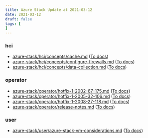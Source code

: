 ```yaml
---
title: Azure Stack Update at 2021-03-12
date: 2021-03-12
draft: false
tags: [
]
---
```


### hci
- [azure-stack/hci/concepts/cache.md](https://github.com/MicrosoftDocs/azure-stack-docs/compare/c39a4e7..9d97507#diff-eabe004e626db84bde6f430783b729925b9a828afa1f02cf35f26ad938c4d715) ([To docs](https://docs.microsoft.com/en-us/azure-stack/hci/concepts/cache?WT.mc_id=AZ-MVP-5003408))
- [azure-stack/hci/concepts/configure-firewalls.md](https://github.com/MicrosoftDocs/azure-stack-docs/compare/c39a4e7..9d97507#diff-1a9cd2daa15d73366cfa3824bf6fb5456f584ccab877ce0a4c76b8e540a0e9ff) ([To docs](https://docs.microsoft.com/en-us/azure-stack/hci/concepts/configure-firewalls?WT.mc_id=AZ-MVP-5003408))
- [azure-stack/hci/concepts/data-collection.md](https://github.com/MicrosoftDocs/azure-stack-docs/compare/c39a4e7..9d97507#diff-530744a88850c2037a8f1e462c30945fcb5f9077e1c7f5e7d739736c95105b3a) ([To docs](https://docs.microsoft.com/en-us/azure-stack/hci/concepts/data-collection?WT.mc_id=AZ-MVP-5003408))
    
### operator
- [azure-stack/operator/hotfix-1-2002-67-175.md](https://github.com/MicrosoftDocs/azure-stack-docs/compare/c39a4e7..9d97507#diff-8cbc4f6ff8c5b51450c898a4e477256ce29fa8cdf40f33729291cc523b33df0a) ([To docs](https://docs.microsoft.com/en-us/azure-stack/operator/hotfix-1-2002-67-175?WT.mc_id=AZ-MVP-5003408))
- [azure-stack/operator/hotfix-1-2005-32-106.md](https://github.com/MicrosoftDocs/azure-stack-docs/compare/c39a4e7..9d97507#diff-f517164cb31fd879a0ee0a86f5820304fbbe0c42cb3145675cf49f1f11614d71) ([To docs](https://docs.microsoft.com/en-us/azure-stack/operator/hotfix-1-2005-32-106?WT.mc_id=AZ-MVP-5003408))
- [azure-stack/operator/hotfix-1-2008-27-118.md](https://github.com/MicrosoftDocs/azure-stack-docs/compare/c39a4e7..9d97507#diff-f63c75639fdd4b6f6a8ed4d039343f6f3c0b383777cdb0c5eed307245fd456f2) ([To docs](https://docs.microsoft.com/en-us/azure-stack/operator/hotfix-1-2008-27-118?WT.mc_id=AZ-MVP-5003408))
- [azure-stack/operator/release-notes.md](https://github.com/MicrosoftDocs/azure-stack-docs/compare/c39a4e7..9d97507#diff-2135bea1e8ba86ced8f1132666bad8511311d8b2daf186e8f7bcee06513e1035) ([To docs](https://docs.microsoft.com/en-us/azure-stack/operator/release-notes?WT.mc_id=AZ-MVP-5003408))
    
### user
- [azure-stack/user/azure-stack-vm-considerations.md](https://github.com/MicrosoftDocs/azure-stack-docs/compare/c39a4e7..9d97507#diff-b71ecefa5e5e103c3de2e40e0a5236fb6fe3a1fc4376143531647d0817220e07) ([To docs](https://docs.microsoft.com/en-us/azure-stack/user/azure-stack-vm-considerations?WT.mc_id=AZ-MVP-5003408))
    
